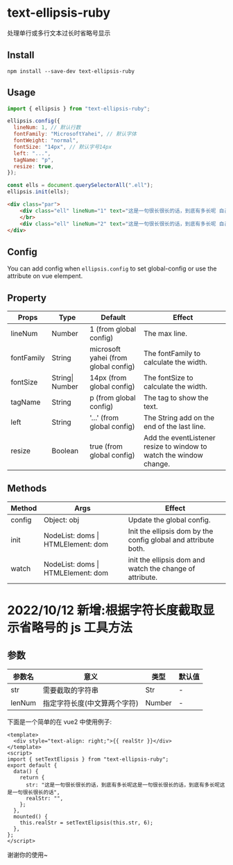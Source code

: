 # text-ellipsis-ruby

处理单行或多行文本过长时省略号显示

## Install

```
npm install --save-dev text-ellipsis-ruby
```

## Usage

```js
import { ellipsis } from "text-ellipsis-ruby";

ellipsis.config({
  lineNum: 1, // 默认行数
  fontFamily: "MicrosoftYahei", // 默认字体
  fontWeight: "normal",
  fontSize: "14px", // 默认字号14px
  left: "...",
  tagName: "p",
  resize: true,
});

const ells = document.querySelectorAll(".ell");
ellipsis.init(ells);
```

```html
<div class="par">
    <div class="ell" lineNum="1" text="这是一句很长很长的话，到底有多长呢 自己感受一下 够长了吧 还没感受到？那再感受下这是一句很长很长的话，到底有多长呢 自己感受一下 够长了吧 还没感受到？那再感受下这是一句很长很长的话，到底有多长呢 自己感受一下 够长了吧 还没感受到？那再感受下"></div>
    </br>
    <div class="ell" lineNum="2" text="这是一句很长很长的话，到底有多长呢 自己感受一下 够长了吧 还没感受到？那再感受下这是一句很长很长的话，到底有多长呢 自己感受一下 够长了吧 还没感受到？那再感受下这是一句很长很长的话，到底有多长呢 自己感受一下 够长了吧 还没感受到？那再感受下这是一句很长很长的话，到底有多长呢 自己感受一下 够长了吧 还没感受到？那再感受下"></div>
</div>
```

## Config

You can add config when `ellipsis.config` to set global-config or use the attribute on vue elempent.

## Property

| Props      | Type            | Default                              | Effect                                                             |
| ---------- | --------------- | ------------------------------------ | ------------------------------------------------------------------ |
| lineNum    | Number          | 1 (from global config)               | The max line.                                                      |
| fontFamily | String          | microsoft yahei (from global config) | The fontFamily to calculate the width.                             |
| fontSize   | String\| Number | 14px (from global config)            | The fontSize to calculate the width.                               |
| tagName    | String          | p (from global config)               | The tag to show the text.                                          |
| left       | String          | '…' (from global config)             | The String add on the end of the last line.                        |
| resize     | Boolean         | true (from global config)            | Add the eventListener resize to window to watch the window change. |

## Methods

| Method | Args                               | Effect                                                         |
| ------ | ---------------------------------- | -------------------------------------------------------------- |
| config | Object: obj                        | Update the global config.                                      |
| init   | NodeList: doms \| HTMLElement: dom | Init the ellipsis dom by the config global and attribute both. |
| watch  | NodeList: doms \| HTMLElement: dom | init the ellipsis dom and watch the change of attribute.       |

# 2022/10/12 新增:根据字符长度截取显示省略号的 js 工具方法

## 参数

| 参数名 | 意义                         | 类型   | 默认值 |
| ------ | ---------------------------- | ------ | ------ |
| str    | 需要截取的字符串             | Str    | -      |
| lenNum | 指定字符长度(中文算两个字符) | Number | -      |

下面是一个简单的在 vue2 中使用例子:

```vue
<template>
  <div style="text-align: right;">{{ realStr }}</div>
</template>
<script>
import { setTextElipsis } from "text-ellipsis-ruby";
export default {
  data() {
    return {
      str: "这是一句很长很长的话，到底有多长呢这是一句很长很长的话，到底有多长呢这是一句很长很长的话",
      realStr: "",
    };
  },
  mounted() {
    this.realStr = setTextElipsis(this.str, 6);
  },
};
</script>
```

谢谢你的使用~

